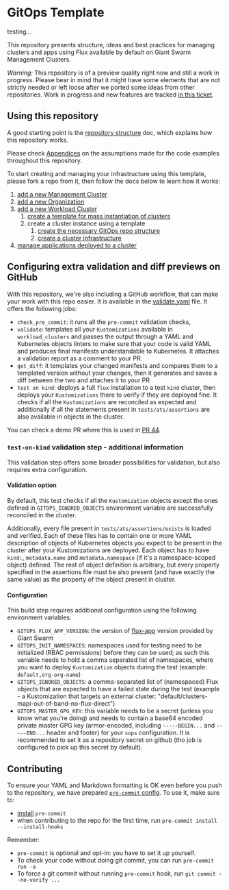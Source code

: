 # GitOps Template

testing...

This repository presents structure, ideas and best practices for managing clusters and apps
using Flux available by default on Giant Swarm Management Clusters.

*Warning:* This repository is of a preview quality right now and still a work in progress.
Please bear in mind that it might have some elements that are not strictly needed or left
loose after we ported some ideas from other repositories.
Work in progress and new features are tracked [in this ticket](https://github.com/giantswarm/giantswarm/issues/21243).

## Using this repository

A good starting point is the
[repository structure](docs/repo_structure.md) doc, which explains how this repository
works.

Please check [Appendices](docs/appendices.md) on the assumptions made for the code examples throughout this repository.

To start creating and managing your infrastructure using this template, please
fork a repo from it, then follow the docs below to learn how it works:

1. [add a new Management Cluster](./docs/add_mc.md)
1. [add a new Organization](./docs/add_org.md)
1. [add a new Workload Cluster](./docs/add_wc.md)
   1. [create a template for mass instantiation of clusters](docs/add_wc_template.md)
   1. create a cluster instance using a template
      1. [create the necessary GitOps repo structure](./docs/add_wc_structure.md)
      1. [create a cluster infrastructure](./docs/add_wc_instance.md)
1. [manage applications deployed to a cluster](./docs/apps/README.md)

## Configuring extra validation and diff previews on GitHub

With this repository, we're also including a GitHub workflow, that can make your work with this
repo easier. It is available in the [validate.yaml](.github/workflows/validate.yaml) file. It offers the following
jobs:

- `check_pre_commit`: it runs all the `pre-commit` validation checks,
- `validate`: templates all your `Kustomizations` available in `workload_clusters` and passes the output
  through a YAML and Kubernetes objects linters to make sure that your code is valid YAML and produces final
  manifests understandable to Kubernetes. It attaches a validation report as a comment to your PR.
- `get_diff`: it templates your changed manifests and compares them to a templated version without your changes,
  then it generates and saves a diff between the two and attaches it to your PR
- `test on kind`: deploys a full `flux` installation to a test `kind` cluster, then deploys your `Kustomizations`
  there to verify if they are deployed fine. It checks if all the `Kustomizations` are reconciled as expected
  and additionally if all the statements present in `tests/ats/assertions` are also available in objects in the
  cluster.

You can check a demo PR where this is used in [PR 44](https://github.com/giantswarm/gitops-template/pull/44).

### `test-on-kind` validation step - additional information

This validation step offers some broader possibilities for validation, but also requires extra configuration.

#### Validation option

By default, this test checks if all the `Kustomization` objects except the ones defined in `GITOPS_IGNORED_OBJECTS`
environment variable are successfully reconciled in the cluster.

Additionally, every file present in `tests/ats/assertions/exists` is loaded and verified. Each of these files
has to contain one or more YAML description of objects of Kubernetes objects you expect to be present in the cluster
after your Kustomizations are deployed. Each object has to have `kind:`, `metadata.name` and `metadata.namespace`
(if it's a namespace-scoped object) defined. The rest of object definition is arbitrary, but every property specified
in the assertions file must be also present (and have exactly the same value) as the property of the object present
in cluster.

#### Configuration

This build step requires additional configuration using the following environment variables:

- `GITOPS_FLUX_APP_VERSION`: the version of [flux-app](https://github.com/giantswarm/flux-app/releases)
  version provided by Giant Swarm
- `GITOPS_INIT_NAMESPACES`: namespaces used for testing need to be initialized (RBAC permissions) before
  they can be used; as such this variable needs to hold a comma separated list of namespaces, where you want
  to deploy `Kustomization` objects during the test (example: `default,org-org-name`)
- `GITOPS_IGNORED_OBJECTS`: a comma-separated list of (namespaced) Flux objects that are expected to have a failed
  state during the test (example - a Kustomization that targets an external cluster:
  "default/clusters-mapi-out-of-band-no-flux-direct")
- `GITOPS_MASTER_GPG_KEY`: this variable needs to be a secret (unless you know what you're doing) and needs to contain
  a base64 encoded private master GPG key (armor-encoded, including `-----BEGIN...`
  and `-----END...` header and footer) for your `sops` configuration. It is recommended
  to set it as a repository secret on github (tho job is configured to pick up this secret by default).

## Contributing

To ensure your YAML and Markdown formatting is OK even before you push to the repository,
we have prepared [`pre-commit` config](.pre-commit-config.yaml). To use it, make sure to:

- [install](https://pre-commit.com/#install) `pre-commit`
- when contributing to the repo for the first time, run `pre-commit install --install-hooks`

Remember:

- `pre-commit` is optional and opt-in: you have to set it up yourself.
- To check your code without doing git commit, you can run `pre-commit run -a`
- To force a git commit without running `pre-commit` hook, run `git commit --no-verify ...`
